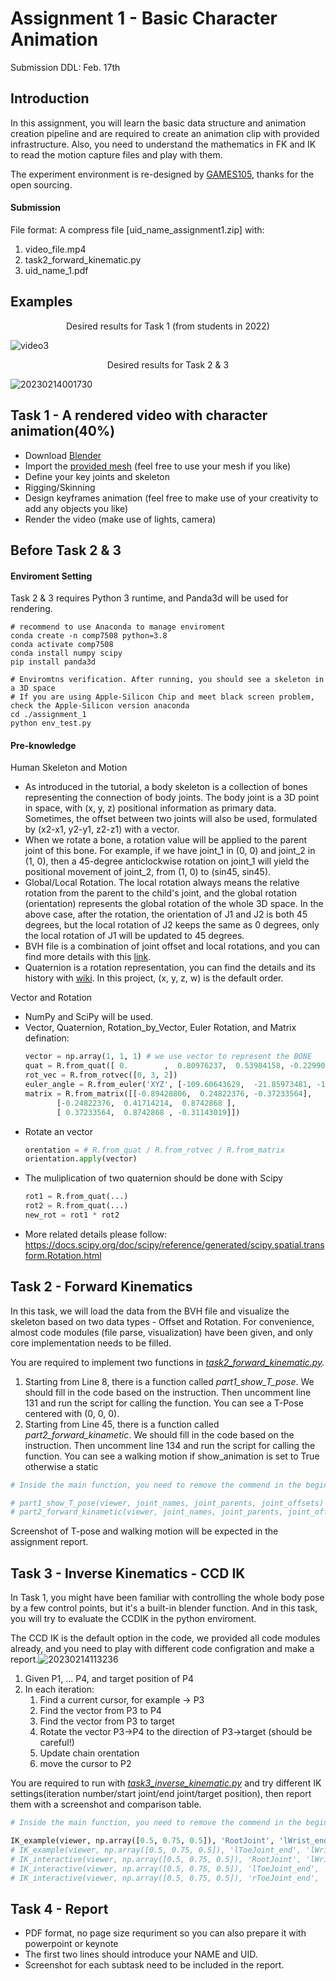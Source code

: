 # Assignment 1 - Basic Character Animation

Submission DDL: Feb. 17th

## Introduction

In this assignment, you will learn the basic data structure and animation creation pipeline and are required to create an animation clip with provided infrastructure. Also, you need to understand the mathematics in FK and IK to read the motion capture files and play with them.

The experiment environment is re-designed by [GAMES105](https://github.com/GAMES-105/GAMES-105), thanks for the open sourcing.

#### Submission

File format: A compress file [uid_name_assignment1.zip] with:

1. video_file.mp4
2. task2_forward_kinematic.py
3. uid_name_1.pdf

## Examples

<p align="center">
Desired results for Task 1 (from students in 2022)
</p>

![video3](https://user-images.githubusercontent.com/7709951/158897304-7759b671-0a62-4c64-934c-d6be46fdbca1.gif)

<p align="center">
Desired results for Task 2 & 3
</p>

![20230214001730](https://user-images.githubusercontent.com/7709951/218512528-a44a8ffc-e9bb-43e5-8b6a-ebbdfd1e8141.jpg)

## Task 1 - A rendered video with character animation(40%)

- Download [Blender](https://www.blender.org/download/)
- Import the [provided mesh](https://github.com/LamWS/COMP7508_Data_Driven_Animation/blob/2024/assignment_1/task1/hm.obj) (feel free to use your mesh if you like)
- Define your key joints and skeleton
- Rigging/Skinning
- Design keyframes animation (feel free to make use of your creativity to add any objects you like)
- Render the video (make use of lights, camera)

## Before Task 2 & 3

#### Enviroment Setting

Task 2 & 3 requires Python 3 runtime, and Panda3d will be used for rendering.

```shell
# recommend to use Anaconda to manage enviroment 
conda create -n comp7508 python=3.8
conda activate comp7508
conda install numpy scipy
pip install panda3d

# Enviromtns verification. After running, you should see a skeleton in a 3D space
# If you are using Apple-Silicon Chip and meet black screen problem, check the Apple-Silicon version anaconda
cd ./assignment_1
python env_test.py
```

#### Pre-knowledge

Human Skeleton and Motion

* As introduced in the tutorial, a body skeleton is a collection of bones representing the connection of body joints. The body joint is a 3D point in space, with (x, y, z) positional information as primary data. Sometimes, the offset between two joints will also be used, formulated by (x2-x1, y2-y1, z2-z1) with a vector.
* When we rotate a bone, a rotation value will be applied to the parent joint of this bone. For example, if we have joint_1 in (0, 0) and joint_2 in (1, 0), then a 45-degree anticlockwise rotation on joint_1 will yield the positional movement of joint_2, from (1, 0) to (sin45, sin45).
* Global/Local Rotation. The local rotation always means the relative rotation from the parent to the child's joint, and the global rotation (orientation) represents the global rotation of the whole 3D space. In the above case, after the rotation, the orientation of J1 and J2 is both 45 degrees, but the local rotation of J2 keeps the same as 0 degrees, only the local rotation of J1 will be updated to 45 degrees.
* BVH file is a combination of joint offset and local rotations, and you can find more details with this [link](https://research.cs.wisc.edu/graphics/Courses/cs-838-1999/Jeff/BVH.html).
* Quaternion is a rotation representation, you can find the details and its history with [wiki](https://en.wikipedia.org/wiki/Quaternion). In this project, (x, y, z, w) is the default order.

Vector and Rotation

* NumPy and SciPy will be used.
* Vector, Quaternion, Rotation_by_Vector, Euler Rotation, and Matrix defination:
  ```python
  vector = np.array(1, 1, 1) # we use vector to represent the BONE
  quat = R.from_quat([ 0.        ,  0.80976237,  0.53984158, -0.22990426])
  rot_vec = R.from_rotvec([0, 3, 2])
  euler_angle = R.from_euler('XYZ', [-109.60643629,  -21.85973481, -164.48716608], degrees=True)
  matrix = R.from_matrix([[-0.89428806,  0.24822376, -0.37233564],
         [-0.24822376,  0.41714214,  0.8742868 ],
         [ 0.37233564,  0.8742868 , -0.31143019]])
  ```
* Rotate an vector
  ```python
  orentation = # R.from_quat / R.from_rotvec / R.from_matrix 
  orientation.apply(vector)
  ```
* The muliplication of two quaternion should be done with Scipy
  ```python
  rot1 = R.from_quat(...)
  rot2 = R.from_quat(...)
  new_rot = rot1 * rot2
  ```
* More related details please follow: [https://docs.scipy.org/doc/scipy/reference/generated/scipy.spatial.transform.Rotation.html ](https://docs.scipy.org/doc/scipy/reference/generated/scipy.spatial.transform.Rotation.html)

## Task 2 - Forward Kinematics

In this task, we will load the data from the BVH file and visualize the skeleton based on two data types - Offset and Rotation. For convenience, almost code modules (file parse, visualization) have been given, and only core implementation needs to be filled.

You are required to implement two functions in *[task2_forward_kinematic.py](https://github.com/LamWS/COMP7508_Data_Driven_Animation/blob/2024/assignment_1/task2_forward_kinematic.py "task2_forward_kinematic.py").*

1. Starting from Line 8, there is a function called *part1_show_T_pose*. We should fill in the code based on the instruction. Then uncomment line 131 and run the script for calling the function. You can see a T-Pose centered with (0, 0, 0).
2. Starting from Line 45, there is a function called *part2_forward_kinametic*. We should fill in the code based on the instruction. Then uncomment line 134 and run the script for calling the function. You can see a walking motion if show_animation is set to True otherwise a static

```python
# Inside the main function, you need to remove the commend in the beginning for testing different functions

# part1_show_T_pose(viewer, joint_names, joint_parents, joint_offsets)
# part2_forward_kinametic(viewer, joint_names, joint_parents, joint_offsets, local_joint_positions, local_joint_rotations, show_animation=True)
```

Screenshot of T-pose and walking motion will be expected in the assignment report.

## Task 3 - Inverse Kinematics - CCD IK

In Task 1, you might have been familiar with controlling the whole body pose by a few control points, but it's a built-in blender function. And in this task, you will try to evaluate the CCDIK in the python enviroment.

The CCD IK is the default option in the code, we provided all code modules already, and you need to play with different code configration and make a report.![20230214113236](https://user-images.githubusercontent.com/7709951/218632375-a388278f-b185-405c-bf65-dd44d7459ea6.jpg)

1. Given P1, ... P4, and target position of P4
2. In each iteration:
   1. Find a current cursor, for example -> P3
   2. Find the vector from P3 to P4
   3. Find the vector from P3 to target
   4. Rotate the vector P3->P4 to the direction of P3->target (should be careful!)
   5. Update chain orentation
   6. move the cursor to P2

You are required to run with *[task3_inverse_kinematic.py](https://github.com/LamWS/COMP7508_Data_Driven_Animation/blob/2024/assignment_1/task3_inverse_kinematic.py)* and try different IK settings(iteration number/start joint/end joint/target position), then report them with a screenshot and comparison table.

```python
# Inside the main function, you need to remove the commend in the beginning for testing different IK configrations

IK_example(viewer, np.array([0.5, 0.75, 0.5]), 'RootJoint', 'lWrist_end')
# IK_example(viewer, np.array([0.5, 0.75, 0.5]), 'lToeJoint_end', 'lWrist_end')
# IK_interactive(viewer, np.array([0.5, 0.75, 0.5]), 'RootJoint', 'lWrist_end')
# IK_interactive(viewer, np.array([0.5, 0.75, 0.5]), 'lToeJoint_end', 'lWrist_end')
# IK_interactive(viewer, np.array([0.5, 0.75, 0.5]), 'rToeJoint_end', 'lWrist_end')
```

## Task 4 - Report

* PDF format, no page size requriment so you can also prepare it with powerpoint or keynote
* The first two lines should introduce your NAME and UID.
* Screenshot for each subtask need to be included in the report.
